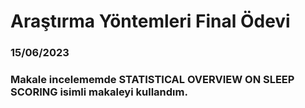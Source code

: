 # Araştırma Yöntemleri Final Ödevi

### 15/06/2023

### Makale incelememde STATISTICAL OVERVIEW ON SLEEP SCORING isimli makaleyi kullandım.